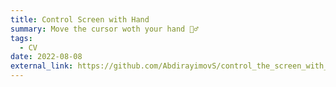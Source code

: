 ```yaml
---
title: Control Screen with Hand
summary: Move the cursor woth your hand 🙋‍♂️
tags:
  - CV
date: 2022-08-08
external_link: https://github.com/AbdirayimovS/control_the_screen_with_hand
---
```

